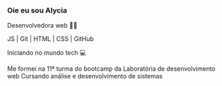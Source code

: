 ### Oie eu sou Alycia 
Desenvolvedora web 👩‍💻

JS | Git | HTML | CSS | GitHub

Iniciando no mundo tech 💻

Me formei na 11ª turma do bootcamp da Laboratória de desenvolvimento web
Cursando análise e desenvolvimento de sistemas 

<!--
**alycia00/alycia00** is a ✨ _special_ ✨ repository because its `README.md` (this file) appears on your GitHub profile.

Here are some ideas to get you started:

- 🔭 I’m currently working on ...
- 🌱 I’m currently learning ...
- 👯 I’m looking to collaborate on ...
- 🤔 I’m looking for help with ...
- 💬 Ask me about ...
- 📫 How to reach me: ...
- 😄 Pronouns: ...
- ⚡ Fun fact: ...
-->
